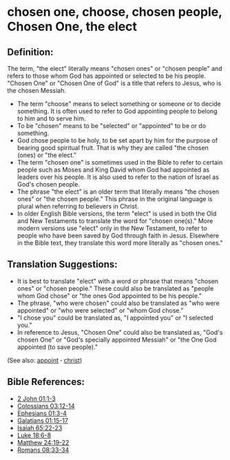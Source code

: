 # chosen one, choose, chosen people, Chosen One, the elect #

## Definition: ##

The term, "the elect" literally means "chosen ones" or "chosen people" and refers to those whom God has appointed or selected to be his people. "Chosen One" or "Chosen One of God" is a title that refers to Jesus, who is the chosen Messiah.

* The term "choose" means to select something or someone or to decide something. It is often used to refer to God appointing people to belong to him and to serve him.
* To be "chosen" means to be "selected" or "appointed" to be or do something.
* God chose people to be holy, to be set apart by him for the purpose of bearing good spiritual fruit. That is why they are called "the chosen (ones) or "the elect."
* The term "chosen one" is sometimes used in the Bible to refer to certain people such as Moses and King David whom God had appointed as leaders over his people. It is also used to refer to the nation of Israel as God's chosen people.
* The phrase "the elect" is an older term that literally means "the chosen ones" or "the chosen people." This phrase in the original language is plural when referring to believers in Christ.
* In older English Bible versions, the term "elect" is used in both the Old and New Testaments to translate the word for "chosen one(s)." More modern versions use "elect" only in the New Testament, to refer to people who have been saved by God through faith in Jesus. Elsewhere in the Bible text, they translate this word more literally as "chosen ones."

## Translation Suggestions: ##

* It is best to translate "elect" with a word or phrase that means "chosen ones" or "chosen people." These could also be translated as "people whom God chose" or "the ones God appointed to be his people."
* The phrase, "who were chosen" could also be translated as "who were appointed" or "who were selected" or "whom God chose."
* "I chose you" could be translated as, "I appointed you" or "I selected you."
* In reference to Jesus, "Chosen One" could also be translated as, "God's chosen One" or "God's specially appointed Messiah" or "the One God appointed (to save people)."

(See also: [appoint](../kt/appoint.md) **·** [christ](../kt/christ.md))

## Bible References: ##

* [2 John 01:1-3](https://door43.org/en/bible/notes/2jn/01/01)
* [Colossians 03:12-14](https://door43.org/en/bible/notes/col/03/12)
* [Ephesians 01:3-4](https://door43.org/en/bible/notes/eph/01/03)
* [Galatians 01:15-17](https://door43.org/en/bible/notes/gal/01/15)
* [Isaiah 65:22-23](https://door43.org/en/bible/notes/isa/65/22)
* [Luke 18:6-8](https://door43.org/en/bible/notes/luk/18/06)
* [Matthew 24:19-22](https://door43.org/en/bible/notes/mat/24/19)
* [Romans 08:33-34](https://door43.org/en/bible/notes/rom/08/33)

